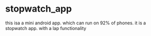 # stopwatch_app
this isa a mini android app. which can run on 92% of phones. it is a stopwatch app. with a lap functionality
